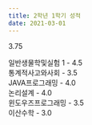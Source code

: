 ```yaml
---
title: 2학년 1학기 성적
date: 2021-03-01
---
```


3.75

<!--more-->
일반생물학및실험 1 - 4.5<br>
통계적사고와사회 - 3.5<br>
JAVA프로그래밍 - 4.0<br>
논리설계 - 4.0<br>
윈도우즈프로그래밍 - 3.5<br>
이산수학 - 3.0<br>